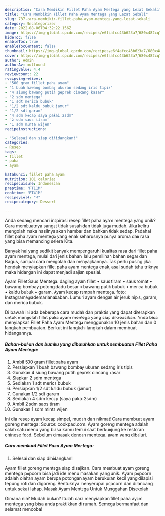 ```yaml
---
description: "Cara Membikin Fillet Paha Ayam Mentega yang Lezat Sekali"
title: "Cara Membikin Fillet Paha Ayam Mentega yang Lezat Sekali"
slug: 737-cara-membikin-fillet-paha-ayam-mentega-yang-lezat-sekali
category: Uncategorized
date: 2022-08-06T04:32:22.156Z
image: https://img-global.cpcdn.com/recipes/e6f4afcc43b623a7/680x482cq70/fillet-paha-ayam-mentega-foto-resep-utama.jpg
hideToc: false
enableToc: true
enableTocContent: false
thumbnail: https://img-global.cpcdn.com/recipes/e6f4afcc43b623a7/680x482cq70/fillet-paha-ayam-mentega-foto-resep-utama.jpg
cover: https://img-global.cpcdn.com/recipes/e6f4afcc43b623a7/680x482cq70/fillet-paha-ayam-mentega-foto-resep-utama.jpg
author: Admin
authorAv: notfound
ratingvalue: 4.4
reviewcount: 22
recipeingredient:
- "500 gram fillet paha ayam"
- "1 buah bawang bombay ukuran sedang iris tipis"
- "4 siung bawang putih geprek cincang kasar"
- "2 sdm mentega"
- "1 sdt merica bubuk"
- "1/2 sdt kaldu bubuk jamur"
- "1/2 sdt garam"
- "4 sdm kecap saya pakai 2sdm"
- "2 sdm saos tiram"
- "1 sdm minta wijen"
recipeinstructions:

- "Selesai dan siap dihidangkan!"
categories:
- Resep
tags:
- fillet
- paha
- ayam

katakunci: fillet paha ayam 
nutrition: 101 calories
recipecuisine: Indonesian
preptime: "PT11M"
cooktime: "PT41M"
recipeyield: "4"
recipecategory: Dessert

---
```





Anda sedang mencari inspirasi resep fillet paha ayam mentega yang unik? Cara membuatnya sangat tidak susah dan tidak juga mudah. Jika keliru mengolah maka hasilnya akan hambar dan bahkan tidak sedap. Padahal fillet paha ayam mentega yang enak seharusnya punya aroma dan rasa yang bisa memancing selera Kita.





Banyak hal yang sedikit banyak mempengaruhi kualitas rasa dari fillet paha ayam mentega, mulai dari jenis bahan, lalu pemilihan bahan segar dan Bagus, sampai cara mengolah dan menyajikannya. Tak perlu pusing jika hendak menyiapkan fillet paha ayam mentega enak,      asal sudah tahu triknya maka hidangan ini dapat menjadi sajian spesial.














Ayam Fillet Saus Mentega. daging ayam fillet • saus tiram • saus tomat • bawang bombay potong dadu besar • bawang putih bubuk • merica bubuk • kaldu bubuk • garam. Ayam kecap rempah mentega. foto: Instagram/@ademarianababan. Lumuri ayam dengan air jeruk nipis, garam, dan merica bubuk.






Di bawah ini ada beberapa cara mudah dan praktis yang dapat diterapkan untuk mengolah fillet paha ayam mentega yang siap dikreasikan. Anda bisa menyiapkan Fillet Paha Ayam Mentega menggunakan 10 jenis bahan dan 0 langkah pembuatan. Berikut ini langkah-langkah dalam membuat hidangannya.

<!--inarticleads1-->

##### Bahan-bahan dan bumbu yang dibutuhkan untuk pembuatan Fillet Paha Ayam Mentega:

1. Ambil 500 gram fillet paha ayam
1. Persiapkan 1 buah bawang bombay ukuran sedang iris tipis
1. Gunakan 4 siung bawang putih geprek cincang kasar
1. Siapkan 2 sdm mentega
1. Sediakan 1 sdt merica bubuk
1. Persiapkan 1/2 sdt kaldu bubuk (jamur)
1. Gunakan 1/2 sdt garam
1. Sediakan 4 sdm kecap (saya pakai 2sdm)
1. Ambil 2 sdm saos tiram
1. Gunakan 1 sdm minta wijen


Ini dia resep ayam kecap simpel, mudah dan nikmat! Cara membuat ayam goreng mentega: Source: cookpad.com. Ayam goreng mentega adalah salah satu menu yang biasa kamu temui saat berkunjung ke restoran chinese food. Sebelum dimasak dengan mentega, ayam yang dibaluri. 

<!--inarticleads2-->

##### Cara membuat Fillet Paha Ayam Mentega:


1. Selesai dan siap dihidangkan!

Ayam fillet goreng mentega siap disajikan. Cara membuat ayam goreng mentega popcorn bisa jadi ide menu masakan yang unik. Ayam popcorn adalah olahan ayam berupa potongan ayam berukuran kecil yang dilapisi tepung roti dan digoreng. Bentuknya menyerupai popcorn dan dirancang untuk sekali lahap. Masak Ayam Mentega Untuk Munggahan Disekolah 

Gimana nih? Mudah bukan? Itulah cara menyiapkan fillet paha ayam mentega yang bisa anda praktikkan di rumah. Semoga bermanfaat dan selamat mencoba!
